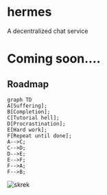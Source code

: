 # hermes

A decentralized chat service

<h1> Coming soon.... </h1>

## Roadmap

```mermaid
graph TD
A[Suffering];
B[Completion];
C[Tutorial hell];
D[Procrastination];
E[Hard work];
F[Repeat until done];
A-->C;
C-->D;
D-->E;
E-->F;
F-->A;
F-->B;
```
![skrek](https://github.com/spartanproj/hermes/assets/123550198/35bc77ba-7cc7-4dd0-871a-e63dccfea4a0)
